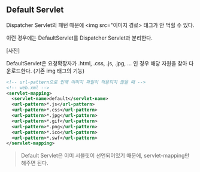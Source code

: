 ## Default Servlet

Dispatcher Servlet의 패턴 때문에 <img src="이미지 경로> 태그가 안 먹힐 수 있다.

이런 경우에는 DefaultServlet를 Dispatcher Servlet과 분리한다.

[사진]

DefaultServlet은 요청확장자가 .html, .css, .js, .jpg, ... 인 경우 해당 자원을 찾아 다운로드한다. (기존 img 태그의 기능)

```xml
<!-- url-pattern으로 인해 이미지 파일이 적용되지 않을 때 -->
<!-- web.xml -->
<servlet-mapping>
  <servlet-name>default</servlet-name>
  <url-pattern>*.js</url-pattern>
  <url-pattern>*.css</url-pattern>
  <url-pattern>*.jpg</url-pattern>
  <url-pattern>*.gif</url-pattern>
  <url-pattern>*.png</url-pattern>
  <url-pattern>*.ico</url-pattern>
  <url-pattern>*.swf</url-pattern>
</servlet-mapping>
  ```
>Default Servlet은 이미 서블릿이 선언되어있기 때문에, servlet-mapping만 해주면 된다.


<!--stackedit_data:
eyJoaXN0b3J5IjpbLTY0NzI4NjYwMSw4Mjc5NDUwOTcsLTE2ND
kzNDI5MzFdfQ==
-->